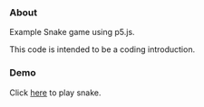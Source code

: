 ### About

Example Snake game using p5.js.

This code is intended to be a coding introduction.

### Demo

Click [here](https://tiry.github.io/p5js-samples/snake/index.html) to play snake.